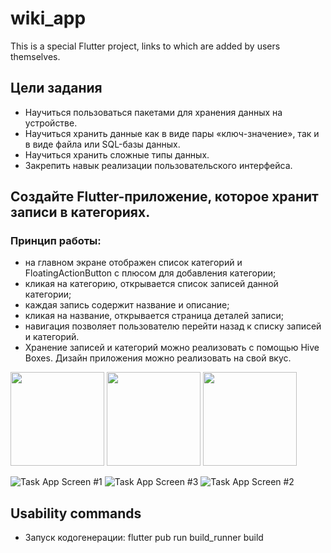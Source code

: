 # wiki_app
This is a special Flutter project, links to which are added by users themselves.

## Цели задания
- Научиться пользоваться пакетами для хранения данных на устройстве.
- Научиться хранить данные как в виде пары «ключ-значение», так и в виде файла или SQL-базы данных.
- Научиться хранить сложные типы данных.
- Закрепить навык реализации пользовательского интерфейса.

## Создайте Flutter-приложение, которое хранит записи в категориях.
### Принцип работы: 
- на главном экране отображен список категорий и FloatingActionButton с плюсом для добавления категории;
- кликая на категорию, открывается список записей данной категории;
- каждая запись содержит название и описание;
- кликая на название, открывается страница деталей записи;
- навигация позволяет пользователю перейти назад к списку записей и категорий.
- Хранение записей и категорий можно реализовать с помощью Hive Boxes. Дизайн приложения можно реализовать на свой вкус.

<img src = "/21_PersistentData/home_work/wiki_app/snapshots/1644485893581.jpeg" width ="150" /> <img src = "/21_PersistentData/home_work/wiki_app/snapshots/1644485893656.jpeg" width ="150" /> <img src = "/21_PersistentData/home_work/wiki_app/snapshots/1644485893617.jpeg" width ="150" />

![Task App Screen #1](/21_PersistentData/home_work/wiki_app/snapshots/1644485893581.jpeg?raw=true)
![Task App Screen #3](/21_PersistentData/home_work/wiki_app/snapshots/1644485893656.jpeg?raw=true)
![Task App Screen #2](/21_PersistentData/home_work/wiki_app/snapshots/1644485893617.jpeg?raw=true)

## Usability commands
- Запуск кодогенерации: flutter pub run build_runner build
